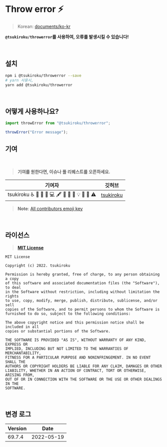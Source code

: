 # Throw error ⚡️

> Korean: [documents/ko-kr](documents/ko-kr)

**`@tsukiroku/throwerror`를 사용하여, 오류를 발생시킬 수 있습니다!**

<br>

## 설치

```bash
npm i @tsukiroku/throwerror --save
# yarn 사용시,
yarn add @tsukiroku/throwerror
```

<br>

## 어떻게 사용하나요?

```typescript
import throwError from "@tsukiroku/throwerror";

throwError("Error message");
```

## 기여

<br>

> **기여를 원한다면, 이슈나 풀 리퀘스트를 오픈하세요.**

| 기여자                                      | 깃허브                                    |
| ------------------------------------------------ | ----------------------------------------- |
| tsukiroku ♿️ 🐛 📝 💼 💻 🖋 🔣 📖 🎨 💡 🤔 🚧 ⚠️ | [tsukiroku](https://github.com/tsukiroku) |

> **Note**: [All contributors emoji key](https://allcontributors.org/docs/en/emoji-key)

<br>

## 라이선스

> [**MIT License**](https://opensource.org/licenses/MIT)

```
MIT License

Copyright (c) 2022. tsukiroku

Permission is hereby granted, free of charge, to any person obtaining a copy
of this software and associated documentation files (the "Software"), to deal
in the Software without restriction, including without limitation the rights
to use, copy, modify, merge, publish, distribute, sublicense, and/or sell
copies of the Software, and to permit persons to whom the Software is
furnished to do so, subject to the following conditions:

The above copyright notice and this permission notice shall be included in all
copies or substantial portions of the Software.

THE SOFTWARE IS PROVIDED "AS IS", WITHOUT WARRANTY OF ANY KIND, EXPRESS OR
IMPLIED, INCLUDING BUT NOT LIMITED TO THE WARRANTIES OF MERCHANTABILITY,
FITNESS FOR A PARTICULAR PURPOSE AND NONINFRINGEMENT. IN NO EVENT SHALL THE
AUTHORS OR COPYRIGHT HOLDERS BE LIABLE FOR ANY CLAIM, DAMAGES OR OTHER
LIABILITY, WHETHER IN AN ACTION OF CONTRACT, TORT OR OTHERWISE, ARISING FROM,
OUT OF OR IN CONNECTION WITH THE SOFTWARE OR THE USE OR OTHER DEALINGS IN THE
SOFTWARE.
```

<br>

## 변경 로그

| Version | Date       |
| ------- | ---------- |
| 69.7.4 | 2022-05-19 |

